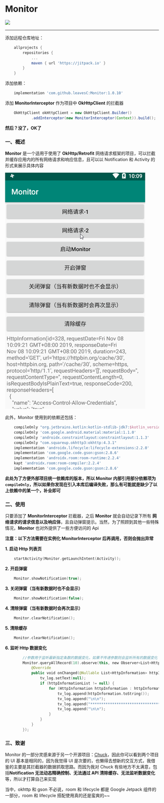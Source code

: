 # Monitor

[![](https://jitpack.io/v/leavesC/Monitor.svg)](https://jitpack.io/#leavesC/Monitor)

---

添加远程仓库地址：

```groovy
	allprojects {
		repositories {
			...
			maven { url 'https://jitpack.io' }
		}
	}
```

添加依赖：

```groovy
	implementation 'com.github.leavesC:Monitor:1.0.10'
```

添加 **MonitorInterceptor** 作为项目中 **OkHttpClient** 的拦截器

```groovy
    OkHttpClient okHttpClient = new OkHttpClient.Builder()
            .addInterceptor(new MonitorInterceptor(Context)).build();
```

**然后？没了，OK了**


### 一、概述

**Monitor** 是一个适用于使用了 **OkHttp/Retrofit** 网络请求框架的项目，可以拦截并缓存应用内的所有网络请求和响应信息，且可以以 Notification 和 Activity 的形式来展示具体内容

![](doc/display.gif)

此外，Monitor 使用到的依赖还包括：

```groovy
    compileOnly "org.jetbrains.kotlin:kotlin-stdlib-jdk7:$kotlin_version"
    compileOnly 'com.google.android.material:material:1.1.0'
    compileOnly 'androidx.constraintlayout:constraintlayout:1.1.3'
    compileOnly "com.squareup.okhttp3:okhttp:4.3.1"
    implementation 'androidx.lifecycle:lifecycle-extensions:2.2.0'
    implementation 'com.google.code.gson:gson:2.8.6'
    implementation 'androidx.room:room-runtime:2.2.4'
    kapt 'androidx.room:room-compiler:2.2.4'
    implementation 'com.google.code.gson:gson:2.8.6'
```

**此处为了方便外部项目统一依赖库的版本，所以 Monitor 内部引用部分依赖项为`compileOnly`，所以如果你发现在引入本库后编译失败，那么有可能就是缺少了以上依赖中的某一个，补全即可**

### 二、使用

只要添加了 **MonitorInterceptor** 拦截器，之后 **Monitor** 就会自动记录下所有 **网络请求的请求信息以及响应体**，且自动弹窗提示。当然，为了照顾到其他一些特殊情况，**Monitor** 也对外提供了一些方便访问的 Api

**注意：以下方法需要在实例化 MonitorInterceptor 后再调用，否则会抛出异常**

 **1. 启动 Http 列表页**

```kotlin
    startActivity(Monitor.getLaunchIntent(Activity));
```

 **2. 开启弹窗**

```kotlin
    Monitor.showNotification(true);
```

 **3. 关闭弹窗（当有新数据时也不会显示）**

```kotlin
    Monitor.showNotification(false);
```

 **4. 清除弹窗（当有新数据时会再次显示）**

```kotlin
    Monitor.clearNotification();
```

 **5. 清除缓存**

```kotlin
    Monitor.clearNotification();
```

 **6. 监听 Http 数据变化**

```kotlin
        //参数用于监听最新指定条数的数据变化，如果不传递参数则会监听所有的数据变化
        Monitor.queryAllRecord(10).observe(this, new Observer<List<HttpInformation>>() {
            @Override
            public void onChanged(@Nullable List<HttpInformation> httpInformationList) {
                tv_log.setText(null);
                if (httpInformationList != null) {
                    for (HttpInformation httpInformation : httpInformationList) {
                        tv_log.append(httpInformation.toString());
                        tv_log.append("\n\n");
                        tv_log.append("*************************************");
                        tv_log.append("\n\n");
                    }
                }
            }
        });
```

### 三、致谢

Monitor 的一部分灵感来源于另一个开源项目：[Chuck](https://github.com/jgilfelt/chuck)，因此你可以看到两个项目的 UI 基本是相同的，因为我觉得 UI 是次要的，也懒得去想新的交互方式，我借鉴的主要是其拦截器的数据抓取思路。而因为我对 Chuck 有些地方不太满意，包括**Notification 无法动态精确控制、无法通过 API 清除缓存、无法监听数据变化**等，所以才打算自己来实现

当中，okhttp 和 gson 不必说，room 和 lifecycle 都是 Google Jetpack 组件的一部分，room 和 lifecycle 搭配使用真的还是蛮爽的~~